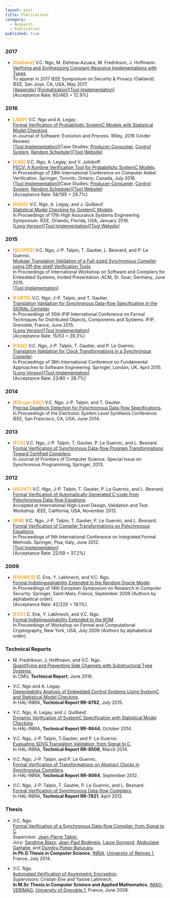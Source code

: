 ```yaml
---
layout: post
title: Publications
category:
  - Research
  - Publication
published: true
---
```


### 2017
* <b style="color: #F5A623;">[Oakland]</b> V.C. Ngo, M. Dehesa-Azuara, M. Fredrikson, J. Hoffmann.  
[Verifying and Synthesizing Constant-Resource Implementations with Types](http://channgo2203.github.io/pdfs/oakland17.pdf).  
To appear in 2017 IEEE Symposium on Security & Privacy (Oakland). IEEE, San Jose, CA, USA, May 2017.  
[[Appendix](http://channgo2203.github.io/pdfs/oakland17_app.pdf)] [[Formalization](http://channgo2203.github.io/zips/oakland17_formalization.zip)][[Tool Implementation](http://www.raml.co/code.html)]  
[Acceptance Rate: 60/463 = 12.9%]

### 2016
* <b style="color: #F5A623;">[JSEP]</b> V.C. Ngo and A. Legay.   
[Formal Verification of Probabilistic SystemC Models with Statistical Model Checking](http://channgo2203.github.io/pdfs/jsep16.pdf).  
In Journal of Software: Evolution and Process. Wiley, 2016 (Under Review).  
[[Tool Implementation](https://github.com/channgo2203/PSCV)][Case Studies: [Producer-Consumer](http://channgo2203.github.io/zips/producer_consumer.tar.gz), [Control System](http://channgo2203.github.io/zips/control_system.tar.gz), [Random Scheduler](http://channgo2203.github.io/zips/random_scheduler.tar.gz)][[Tool Website](https://project.inria.fr/pscv/)]

* <b style="color: #F5A623;">[CAV]</b> V.C. Ngo, A. Legay, and V. Joloboff.  
[PSCV: A Runtime Verification Tool for Probabilistic SystemC Models](http://channgo2203.github.io/pdfs/cav16.pdf).  
In Proceedings of 28th International Conference on Computer Aided Verification. Springer, Toronto, Ontario, Canada, July 2016.  
[[Tool Implementation](https://github.com/channgo2203/PSCV)][Case Studies: [Producer-Consumer](http://channgo2203.github.io/zips/producer_consumer.tar.gz), [Control System](http://channgo2203.github.io/zips/control_system.tar.gz), [Random Scheduler](http://channgo2203.github.io/zips/random_scheduler.tar.gz)][[Tool Website](https://project.inria.fr/pscv/)]  
[Acceptance Rate: 58/195 = 29.7%]

* <b style="color: #F5A623;">[HASE]</b> V.C. Ngo, A. Legay, and J. Quilbeuf.  
[Statistical Model Checking for SystemC Models](http://channgo2203.github.io/pdfs/hase16.pdf).  
In Proceedings of 17th High Assurance Systems Engineering Symposium. IEEE, Orlando, Florida, USA, January 2016.  
[[Long Version](http://channgo2203.github.io/pdfs/longhase16.pdf)][[Tool Implementation](https://github.com/channgo2203/PSCV)][[Tool Website](https://project.inria.fr/pscv/)]  
<!---
[Acceptance Rate: 32/78 = 41%]
-->

### 2015
* <b style="color: #F5A623;">[SCOPES]</b> V.C. Ngo, J-P. Talpin, T. Gautier, L. Besnard, and P. Le Guernic.  
[Modular Translation Validation of a Full-sized Synchronous Compiler using Off-the-shelf Verification Tools](http://channgo2203.github.io/pdfs/scopes15.pdf).  
In Proceedings of International Workshop on Software and Compilers for Embedded Systems, Invited Presentation. ACM, St. Goar, Germany, June 2015.  
[[Tool Implementation](https://github.com/channgo2203/sigcert)]  
<!---
[Acceptance Rate: 8/18 = 44.4%]
-->

* <b style="color: #F5A623;">[FORTE]</b> V.C. Ngo, J-P. Talpin, and T. Gautier.  
[Translation Validation for Synchronous Data-flow Specification in the SIGNAL Compiler](http://channgo2203.github.io/pdfs/forte15.pdf).  
In Proceedings of 35th IFIP International Conference on Formal Techniques for Distributed Objects, Components and Systems. IFIP, Grenoble, France, June 2015.  
[[Long Version](http://channgo2203.github.io/pdfs/longforte15.pdf)][[Tool Implementation](https://github.com/channgo2203/sigcert)]  
[Acceptance Rate: 15/53 = 28.3%]

* <b style="color: #F5A623;">[FASE]</b> V.C. Ngo, J-P. Talpin, T. Gautier, and P. Le Guernic.  
[Translation Validation for Clock Transformations in a Synchronous Compiler](http://channgo2203.github.io/pdfs/fase15.pdf).  
In Proceedings of 18th International Conference on Fundamental Approaches to Software Engineering. Springer, London, UK, April 2015.  
[[Long Version](http://channgo2203.github.io/pdfs/longfase15.pdf)][[Tool Implementation](https://github.com/channgo2203/sigcert)]  
[Acceptance Rate: 23/80 = 28.7%]

### 2014
* <b style="color: #F5A623;">[ESLsyn-DAC]</b> V.C. Ngo, J-P. Talpin, and T. Gautier.  
[Precise Deadlock Detection for Polychronous Data-flow Specifications](http://channgo2203.github.io/pdfs/eslsyn14.pdf).  
In Proceedings of the Electronic System Level Synthesis Conference. IEEE, San Francisco, CA, USA, June 2014.

### 2013
* <b style="color: #F5A623;">[FCS]</b> V.C. Ngo, J-P. Talpin, T. Gautier, P. Le Guernic, and L. Besnard.  
[Formal Verification of Synchronous Data-flow Program Transformations Toward Certified Compilers](http://channgo2203.github.io/pdfs/fcs13.pdf).  
In Journal of Frontiers of Computer Science. Special Issue on Synchronous Programming, Springer, 2013.

### 2012
* <b style="color: #F5A623;">[HLDVT]</b> V.C. Ngo, J-P. Talpin, T. Gautier, P. Le Guernic, and L. Besnard.  
[Formal Verification of Automatically Generated C-code from Polychronous Data-flow Equations](http://channgo2203.github.io/pdfs/hldvt12.pdf).  
Accepted at International High-Level Design, Validation and Test Workshop. IEEE, California, USA, November 2012.

* <b style="color: #F5A623;">[IFM]</b> V.C. Ngo, J-P. Talpin, T. Gautier, P. Le Guernic,  and L. Besnard.  
[Formal Verification of Compiler Transformations on Polychronous Equations](http://channgo2203.github.io/pdfs/ifm12.pdf).  
In Proceedings of 9th International Conference on Integrated Formal Methods. Springer, Pisa, Italy, June 2012.  
[[Tool Implementation](https://github.com/channgo2203/SigCV)]  
[Acceptance Rate: 22/59 = 37.2%]

### 2009
* <b style="color: #F5A623;">[ESORICS]</b> C. Ene, Y. Lakhnech, and V.C. Ngo.  
[Formal Indistinguishability Extended to the Random Oracle Model](http://channgo2203.github.io/pdfs/esorics09.pdf).  
In Proceedings of 14th European Symposium on Research in Computer Security. Springer, Saint-Malo, France, September 2009 (Authors by alphabetical order).  
[Acceptance Rate: 42/220 = 19.1%]

* <b style="color: #F5A623;">[FCC]</b> C. Ene, Y. Lakhnech, and V.C. Ngo.  
[Formal Indistinguishability Extended to the ROM](http://channgo2203.github.io/pdfs/fcc09.pdf).  
In Proceedings of Workshop on Formal and Computational Cryptography, New York, USA, July 2009 (Authors by alphabetical order).

### Technical Reports
* M. Fredrikson, J. Hoffmann, and V.C. Ngo.  
[Quantifying and Preventing Side Channels with Substructural Type Systems](http://channgo2203.github.io/pdfs/cmutr01.pdf).  
In CMU, **Technical Report**, June 2016.

* V.C. Ngo and A. Legay.  
[Dependability Analysis of Embedded Control Systems Using SystemC and Statistical Model Checking](https://hal.archives-ouvertes.fr/hal-01180996).  
In HAL-INRIA, **Technical Report RR-8762**, July 2015.

* V.C. Ngo, A. Legay, and J. Quilbeuf.  
[Dynamic Verification of SystemC Specification with Statistical Model Checking](https://hal.inria.fr/hal-01089742).  
In HAL-INRIA, **Technical Report RR-8644**, October 2014.

* V.C. Ngo, J-P. Talpin, T.Gautier, and P. Le Guernic.  
[Evaluating SDVG Translation Validation: from Signal to C](http://hal.inria.fr/hal-00962430).  
In HAL-INRIA, **Technical Report RR-8508**, March 2014.

* V.C. Ngo, J-P. Talpin, and P. Le Guernic.  
[Formal Verification of Transformations on Abstract Clocks in Synchronous Compilers](http://hal.inria.fr/hal-00730926).  
In HAL-INRIA, **Technical Report RR-8064**, September 2012.

* V.C. Ngo, J-P. Talpin, T. Gautier, P. Le Guernic, and L. Besnard.  
[Formal Verification of Synchronous Data-flow Compilers](http://hal.inria.fr/hal-00685633).  
In HAL-INRIA, **Technical Report RR-7921**, April 2012.

### Thesis
* V.C. Ngo.  
[Formal Verification of a Synchronous Data-flow Compiler: from Signal to C](https://ecm.univ-rennes1.fr/nuxeo/site/esupversions/e10492b5-206a-42fa-b643-e752dac5a750).  
Supervisor: [Jean-Pierre Talpin](http://www.irisa.fr/prive/talpin/),  
Jury: [Sandrine Blazy](http://www.irisa.fr/celtique/blazy/), [Jean-Paul Bodeveix](https://www.irit.fr/~Jean-Paul.Bodeveix/), [Laure Gonnord](http://laure.gonnord.org/pro/), [Abdoulaye Gamatie](http://www.lirmm.fr/~gamatie/), and [Dumitru Potop-Butucaru](https://who.rocq.inria.fr/Dumitru.Potop_Butucaru/).  
**In Ph.D Thesis in Computer Science**, [INRIA](http://www.inria.fr/en/), [University of Rennes 1](https://www.univ-rennes1.fr/english/), France, July 2014.

* V.C. Ngo.  
[Automated Verification of Asymmetric Encryption](http://channgo2203.github.io/pdfs/ujf.pdf).  
Supervisors: Cristian Ene and Yasine Lakhnech.  
**In M.Sc Thesis in Computer Science and Applied Mathematics**, [IMAG-VERIMAG](http://www-verimag.imag.fr), [University of Grenoble 1](https://www.ujf-grenoble.fr/?language=en), France, June 2008.
